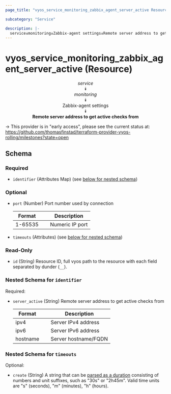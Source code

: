 ```yaml
---
page_title: "vyos_service_monitoring_zabbix_agent_server_active Resource - vyos"

subcategory: "Service"

description: |- 
  service⯯monitoring⯯Zabbix-agent settings⯯Remote server address to get active checks from
---
```


# vyos_service_monitoring_zabbix_agent_server_active (Resource)
<center>

*service*  
⯯  
*monitoring*  
⯯  
Zabbix-agent settings  
⯯  
**Remote server address to get active checks from**


</center>

-> This provider is in "early access", please see the current status at: https://github.com/thomasfinstad/terraform-provider-vyos-rolling/milestones?state=open

## Schema

### Required

- `identifier` (Attributes Map) (see [below for nested schema](#nestedatt--identifier))

### Optional

- `port` (Number) Port number used by connection

    |Format   &emsp;|Description      |
    |-----------|-------------------|
    |1-65535  &emsp;|Numeric IP port  |
- `timeouts` (Attributes) (see [below for nested schema](#nestedatt--timeouts))

### Read-Only

- `id` (String) Resource ID, full vyos path to the resource with each field separated by dunder (`__`).

<a id="nestedatt--identifier"></a>
### Nested Schema for `identifier`

Required:

- `server_active` (String) Remote server address to get active checks from

    |Format    &emsp;|Description           |
    |------------|------------------------|
    |ipv4      &emsp;|Server IPv4 address   |
    |ipv6      &emsp;|Server IPv6 address   |
    |hostname  &emsp;|Server hostname/FQDN  |


<a id="nestedatt--timeouts"></a>
### Nested Schema for `timeouts`

Optional:

- `create` (String) A string that can be [parsed as a duration](https://pkg.go.dev/time#ParseDuration) consisting of numbers and unit suffixes, such as &#34;30s&#34; or &#34;2h45m&#34;. Valid time units are &#34;s&#34; (seconds), &#34;m&#34; (minutes), &#34;h&#34; (hours).  
